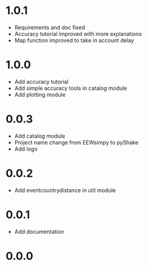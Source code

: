 # 1.0.1
- Requirements and doc fixed
- Accuracy tutorial improved with more explanations
- Map function improved to take in account delay
  
# 1.0.0
- Add accuracy tutorial
- Add simple accuracy tools in catalog module
- Add plotting module

# 0.0.3
- Add catalog module
- Project name change from EEWsimpy to pyShake
- Add logo
  
# 0.0.2
- Add eventcountrydistance in util module
  
# 0.0.1
- Add documentation

# 0.0.0